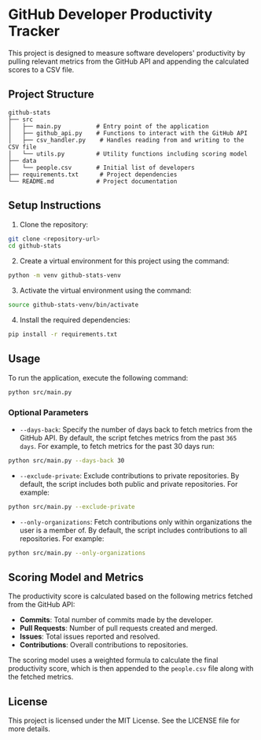 # GitHub Developer Productivity Tracker

This project is designed to measure software developers' productivity by pulling relevant metrics from the GitHub API and appending the calculated scores to a CSV file. 

## Project Structure

```
github-stats
├── src
│   ├── main.py          # Entry point of the application
│   ├── github_api.py    # Functions to interact with the GitHub API
│   ├── csv_handler.py    # Handles reading from and writing to the CSV file
│   └── utils.py         # Utility functions including scoring model
├── data
│   └── people.csv       # Initial list of developers
├── requirements.txt      # Project dependencies
└── README.md            # Project documentation
```

## Setup Instructions

1. Clone the repository:
```bash
git clone <repository-url>
cd github-stats
```

2. Create a virtual environment for this project using the command:
```bash
python -m venv github-stats-venv
```

3. Activate the virtual environment using the command:
```bash
source github-stats-venv/bin/activate
```

4. Install the required dependencies:
```bash
pip install -r requirements.txt
```

## Usage

To run the application, execute the following command:
```bash
python src/main.py
```

### Optional Parameters
- `--days-back`: Specify the number of days back to fetch metrics from the GitHub API. By default, the script fetches metrics from the past `365 days`. For example, to fetch metrics for the past 30 days run:
```bash
python src/main.py --days-back 30
```
- `--exclude-private`: Exclude contributions to private repositories. By default, the script includes both public and private repositories. For example:
```bash
python src/main.py --exclude-private
```
- `--only-organizations`: Fetch contributions only within organizations the user is a member of. By default, the script includes contributions to all repositories. For example:
```bash
python src/main.py --only-organizations
```

## Scoring Model and Metrics

The productivity score is calculated based on the following metrics fetched from the GitHub API:

- **Commits**: Total number of commits made by the developer.
- **Pull Requests**: Number of pull requests created and merged.
- **Issues**: Total issues reported and resolved.
- **Contributions**: Overall contributions to repositories.

The scoring model uses a weighted formula to calculate the final productivity score, which is then appended to the `people.csv` file along with the fetched metrics.

## License

This project is licensed under the MIT License. See the LICENSE file for more details.